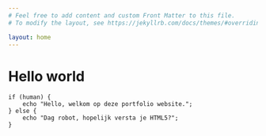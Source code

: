 ```yaml
---
# Feel free to add content and custom Front Matter to this file.
# To modify the layout, see https://jekyllrb.com/docs/themes/#overriding-theme-defaults

layout: home
---
```


# Hello world

```
if (human) {
    echo "Hello, welkom op deze portfolio website.";
} else {
    echo "Dag robot, hopelijk versta je HTML5?";
}
```

<!-- ## Work In Progress -->